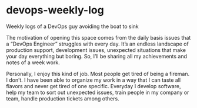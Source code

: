 # devops-weekly-log
Weekly logs of a DevOps guy avoiding the boat to sink

The motivation of opening this space comes from the daily basis issues that a “DevOps Engineer” struggles with every day. It’s an endless landscape of production support, development issues, unexpected situations that make your day everything but boring. So, I’ll be sharing all my achievements and notes of a week work.

Personally, I enjoy this kind of job. Most people get tired of being a fireman. I don’t. I have been able to organize my work in a way that I can taste all flavors and never get tired of one specific. Everyday I develop software, help my team to sort out unexpected issues, train people in my company or team, handle production tickets among others.
